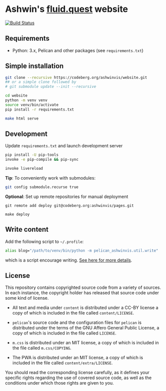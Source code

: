 # Ashwin's [fluid.quest](https://fluid.quest) website

[![Build Status](https://github.com/ashwinvis/ashwinvis.github.io/workflows/Publish%20pelican%20website/badge.svg)][actions]

## Requirements

- Python: 3.x, Pelican and other packages (see `requirements.txt`)

## Simple installation

```sh
git clone --recursive https://codeberg.org/ashwinvis/website.git
## or a simple clone followed by
# git submodule update --init --recursive

cd website
python -m venv venv
source venv/bin/activate
pip install -r requirements.txt

make html serve
```

## Development

Update `requirements.txt` and launch development server

```sh
pip install -U pip-tools
invoke -e pip-compile && pip-sync

invoke livereload
```

**Tip**: To conveniently work with submodules:

```sh
git config submodule.recurse true
```

**Optional**: Set up remote repositories for manual deployment

```
git remote add deploy git@codeberg.org:ashwinvis/pages.git

make deploy

```

<!-- TODO: replace github pages with codeberg pages -->

## Write content

Add the following script to `~/.profile`:

```sh
alias blog="/path/to/venv/bin/python -m pelican_ashwinvis.util.write"
```

which is a script encourage writing. [See here for more
details](https://fluid.quest/pelican-mini-cms.html).

## License

This repository contains copyrighted source code from a variety of sources.  In
each instance, the copyright holder has released that source code under some
kind of license.

- All text and media under `content` is distributed under a CC-BY license a
  copy of which is included in the file called `content/LICENSE`.

- `pelican`'s source code and the configuration files for `pelican` is distributed
  under the terms of the GNU Affero General Public License, a copy of which is
  included in the file called `LICENSE`.

- `m.css` is distributed under an MIT license, a copy of which is included in the
  file called `m.css/COPYING`.

- The PWA is distributed under an MIT license, a copy of which is included in
  the file called `content/extra/LICENSE`.

You should read the corresponding license carefully, as it defines your
specific rights regarding the use of covered source code, as well as the
conditions under which those rights are given to you.

[actions]: https://github.com/ashwinvis/ashwinvis.github.io/actions
